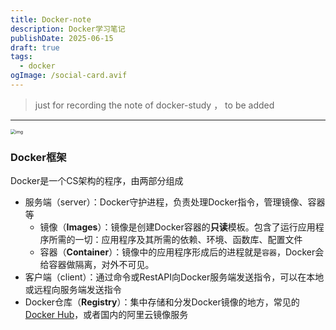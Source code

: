 ```yaml
---
title: Docker-note
description: Docker学习笔记
publishDate: 2025-06-15
draft: true
tags:
  - docker
ogImage: /social-card.avif
---
```




> just for recording the note of docker-study ， to be added

---



<img src="https://pub-2922618b298540fba9bd5a8f8500b762.r2.dev/63996080b1fccdcd36efbb66.jpg.jpeg" alt="img" style="zoom:50%;" />

### Docker框架

Docker是一个CS架构的程序，由两部分组成

- 服务端（server）：Docker守护进程，负责处理Docker指令，管理镜像、容器等
  - 镜像（**Images**）：镜像是创建Docker容器的**只读**模板。包含了运行应用程序所需的一切：应用程序及其所需的依赖、环境、函数库、配置文件
  - 容器（**Container**）：镜像中的应用程序形成后的进程就是`容器`，Docker会给容器做隔离，对外不可见。
- 客户端（client）：通过命令或RestAPI向Docker服务端发送指令，可以在本地或远程向服务端发送指令
- Docker仓库（**Registry**）：集中存储和分发Docker镜像的地方，常见的[Docker Hub](https://hub.docker.com/)，或者国内的阿里云镜像服务


